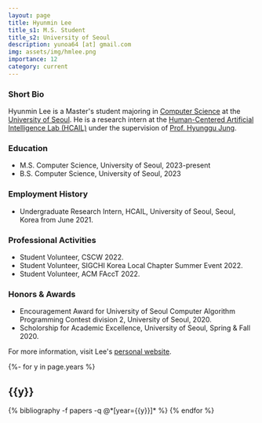 ```yaml
---
layout: page
title: Hyunmin Lee
title_s1: M.S. Student
title_s2: University of Seoul
description: yunoa64 [at] gmail.com
img: assets/img/hmlee.png
importance: 12
category: current
---
```


### Short Bio
<p>Hyunmin Lee is a Master's student majoring in <a href="https://engineering.uos.ac.kr/engineering/depart/cs/welcome.do">Computer Science</a> at the <a href="https://www.uos.ac.kr">University of Seoul</a>. He is a research intern at the <a href="http://hcail.github.io">Human-Centered Artificial Intelligence Lab (HCAIL)</a> under the supervision of <a href="http://hyunggujung.com">Prof. Hyunggu Jung</a>.</p>

### Education
<ul>
<li>M.S. Computer Science, University of Seoul, 2023-present
</li>
<li>B.S. Computer Science, University of Seoul, 2023
</li>
</ul>

### Employment History
<ul>
<li>Undergraduate Research Intern, HCAIL, University of Seoul, Seoul, Korea from June 2021.
</li>
</ul>

### Professional Activities
<ul>
<li>Student Volunteer, CSCW 2022.
</li>
<li>Student Volunteer, SIGCHI Korea Local Chapter Summer Event 2022.
</li>
<li>Student Volunteer, ACM FAccT 2022.
</li>
</ul>

### Honors & Awards
<ul>
<li>Encouragement Award for University of Seoul Computer Algorithm Programming Contest division 2, University of Seoul, 2020.
</li>
<li>Scholorship for Academic Excellence, University of Seoul, Spring & Fall 2020.
</li>
</ul>

For more information, visit Lee's [personal website](https://yunoa64.github.io/).

<!-- _pages/publications.md -->
<div class="publications">

{%- for y in page.years %}
  <h2 class="year">{{y}}</h2>
  {% bibliography -f papers -q @*[year={{y}}]* %}
{% endfor %}

</div>

